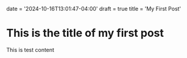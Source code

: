 date = '2024-10-16T13:01:47-04:00'
draft = true
title = 'My First Post'


# This is the title of my first post

This is test content
